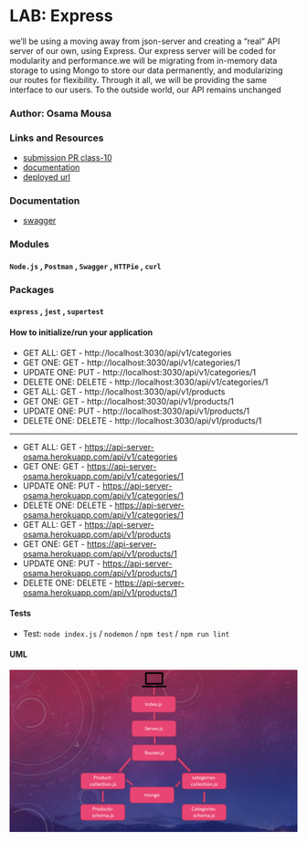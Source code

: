 # LAB: Express
we’ll be using a moving away from json-server and creating a “real” API server of our own, using Express. Our express server will be coded for modularity and performance.we will be migrating from in-memory data storage to using Mongo to store our data permanently, and modularizing our routes for flexibility. Through it all, we will be providing the same interface to our users. To the outside world, our API remains unchanged

### Author: Osama Mousa
### Links and Resources
- [submission PR class-10](https://github.com/401-advanced-javascript-osama/api-server/pull/7)
- [documentation](https://api-server-osama.herokuapp.com/docs)
- [deployed url](https://api-server-osama.herokuapp.com/)
### Documentation

* [swagger](https://app.swaggerhub.com/apis/osamamousa204/mongo-api/0.1)

### Modules
#### `Node.js` , `Postman` , `Swagger` , `HTTPie` , `curl`
### Packages
#### `express` , `jest` , `supertest`

#### How to initialize/run your application

- GET ALL: GET - http://localhost:3030/api/v1/categories
- GET ONE: GET - http://localhost:3030/api/v1/categories/1
- UPDATE ONE:  PUT - http://localhost:3030/api/v1/categories/1
- DELETE ONE: DELETE - http://localhost:3030/api/v1/categories/1
- GET ALL: GET - http://localhost:3030/api/v1/products
- GET ONE: GET - http://localhost:3030/api/v1/products/1
- UPDATE ONE:   PUT - http://localhost:3030/api/v1/products/1
- DELETE ONE: DELETE - http://localhost:3030/api/v1/products/1
-----------------
- GET ALL: GET - https://api-server-osama.herokuapp.com/api/v1/categories
- GET ONE: GET - https://api-server-osama.herokuapp.com/api/v1/categories/1
- UPDATE ONE:  PUT - https://api-server-osama.herokuapp.com/api/v1/categories/1
- DELETE ONE: DELETE - https://api-server-osama.herokuapp.com/api/v1/categories/1
- GET ALL: GET - https://api-server-osama.herokuapp.com/api/v1/products
- GET ONE: GET - https://api-server-osama.herokuapp.com/api/v1/products/1
- UPDATE ONE:   PUT - https://api-server-osama.herokuapp.com/api/v1/products/1
- DELETE ONE: DELETE - https://api-server-osama.herokuapp.com/api/v1/products/1

#### Tests

- Test: `node index.js` / `nodemon` / `npm test` / `npm run lint`

#### UML
![UML-Diagram](./uml/mongo2.png)
